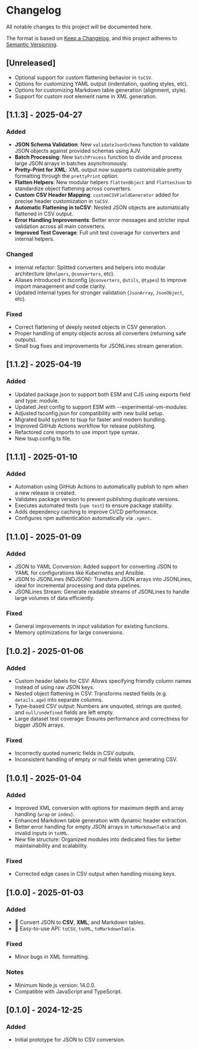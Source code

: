 # Changelog

All notable changes to this project will be documented here.

The format is based on [Keep a Changelog](https://keepachangelog.com/), and this project adheres to [Semantic Versioning](https://semver.org/).

## [Unreleased]

- Optional support for custom flattening behavior in `toCSV`.
- Options for customizing YAML output (indentation, quoting styles, etc).
- Options for customizing Markdown table generation (alignment, style).
- Support for custom root element name in XML generation.

## [1.1.3] - 2025-04-27

### Added

- **JSON Schema Validation**: New `validateJsonSchema` function to validate JSON objects against provided schemas using AJV.
- **Batch Processing**: New `batchProcess` function to divide and process large JSON arrays in batches asynchronously.
- **Pretty-Print for XML**: XML output now supports customizable pretty formatting through the `prettyPrint` option.
- **Flatten Helpers**: New modular helpers `flattenObject` and `flattenJson` to standardize object flattening across converters.
- **Custom CSV Header Mapping**: `customCSVFieldGenerator` added for precise header customization in `toCSV`.
- **Automatic Flattening in toCSV**: Nested JSON objects are automatically flattened in CSV output.
- **Error Handling Improvements**: Better error messages and stricter input validation across all main converters.
- **Improved Test Coverage**: Full unit test coverage for converters and internal helpers.

### Changed

- Internal refactor: Splitted converters and helpers into modular architecture (`@helpers`, `@converters`, etc).
- Aliases introduced in tsconfig (`@converters`, `@utils`, `@types`) to improve import management and code clarity.
- Updated internal types for stronger validation (`JsonArray`, `JsonObject`, etc).

### Fixed

- Correct flattening of deeply nested objects in CSV generation.
- Proper handling of empty objects across all converters (returning safe outputs).
- Small bug fixes and improvements for JSONLines stream generation.

## [1.1.2] - 2025-04-19

### Added

- Updated package.json to support both ESM and CJS using exports field and type: module.
- Updated Jest config to support ESM with --experimental-vm-modules.
- Adjusted tsconfig.json for compatibility with new build setup.
- Migrated build system to tsup for faster and modern bundling.
- Improved GitHub Actions workflow for release publishing.
- Refactored core imports to use import type syntax.
- New tsup.config.ts file.

## [1.1.1] - 2025-01-10

### Added

- Automation using GitHub Actions to automatically publish to npm when a new release is created.
- Validates package version to prevent publishing duplicate versions.
- Executes automated tests (`npm test`) to ensure package stability.
- Adds dependency caching to improve CI/CD performance.
- Configures npm authentication automatically via `.npmrc`.

## [1.1.0] - 2025-01-09

### Added

- JSON to YAML Conversion: Added support for converting JSON to YAML for configurations like Kubernetes and Ansible.
- JSON to JSONLines (NDJSON): Transform JSON arrays into JSONLines, ideal for incremental processing and data pipelines.
- JSONLines Stream: Generate readable streams of JSONLines to handle large volumes of data efficiently.

### Fixed

- General improvements in input validation for existing functions.
- Memory optimizations for large conversions.

## [1.0.2] - 2025-01-06

### Added

- Custom header labels for CSV: Allows specifying friendly column names instead of using raw JSON keys.
- Nested object flattening in CSV: Transforms nested fields (e.g. `details.age`) into separate columns.
- Type-based CSV output: Numbers are unquoted, strings are quoted, and `null/undefined` fields are left empty.
- Large dataset test coverage: Ensures performance and correctness for bigger JSON arrays.

### Fixed

- Incorrectly quoted numeric fields in CSV outputs.
- Inconsistent handling of empty or null fields when generating CSV.

## [1.0.1] - 2025-01-04

### Added

- Improved XML conversion with options for maximum depth and array handling (`wrap` or `index`).
- Enhanced Markdown table generation with dynamic header extraction.
- Better error handling for empty JSON arrays in `toMarkdownTable` and invalid inputs in `toXML`.
- New file structure: Organized modules into dedicated files for better maintainability and scalability.

### Fixed

- Corrected edge cases in CSV output when handling missing keys.

## [1.0.0] - 2025-01-03

### Added

- 🚀 Convert JSON to **CSV**, **XML**, and Markdown tables.
- 📄 Easy-to-use API: `toCSV`, `toXML`, `toMarkdownTable`.

### Fixed

- Minor bugs in XML formatting.

### Notes

- Minimum Node.js version: 14.0.0.
- Compatible with JavaScript and TypeScript.

## [0.1.0] - 2024-12-25

### Added

- Initial prototype for JSON to CSV conversion.
